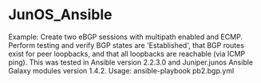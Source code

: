 # JunOS_Ansible

Example:
Create two eBGP sessions with multipath enabled and ECMP. Perform testing and verify BGP states are 'Established', 
that BGP routes exist for peer loopbacks, and that all loopbacks are reachable (via ICMP ping). This was tested in
Ansible version 2.2.3.0 and Juniper.junos Ansible Galaxy modules version 1.4.2.
Usage: ansible-playbook pb2.bgp.yml
